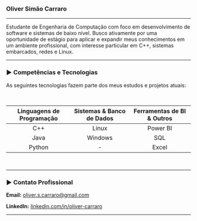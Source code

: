 ### Oliver Simão Carraro

---

Estudante de Engenharia de Computação com foco em desenvolvimento de software e sistemas de baixo nível. Busco ativamente por uma oportunidade de estágio para aplicar e expandir meus conhecimentos em um ambiente profissional, com interesse particular em C++, sistemas embarcados, redes e Linux.

---

### ► Competências e Tecnologias

As seguintes tecnologias fazem parte dos meus estudos e projetos atuais:

<br>

| Linguagens de Programação | Sistemas & Banco de Dados | Ferramentas de BI & Outros |
| :---: | :---: | :---: |
| C++ | Linux | Power BI |
| Java | Windows | SQL |
| Python | - | Excel |

<br>

---

### ► Contato Profissional

**Email:** oliver.s.carraro@gmail.com

**LinkedIn:** [linkedin.com/in/oliver-carraro](https://www.linkedin.com/in/oliver-carraro/)

---
